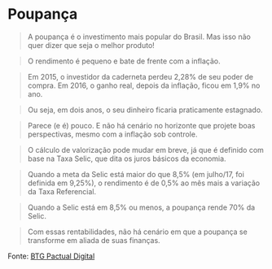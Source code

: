 # Poupança

> A poupança é o investimento mais popular do Brasil. Mas isso não quer dizer que seja o melhor produto!

> O rendimento é pequeno e bate de frente com a inflação.

> Em 2015, o investidor da caderneta perdeu 2,28% de seu poder de compra. Em 2016, o ganho real, depois da inflação, ficou em 1,9% no ano.

> Ou seja, em dois anos, o seu dinheiro ficaria praticamente estagnado.

> Parece (e é) pouco. E não há cenário no horizonte que projete boas perspectivas, mesmo com a inflação sob controle.

> O cálculo de valorização pode mudar em breve, já que é definido com base na Taxa Selic, que dita os juros básicos da economia.

> Quando a meta da Selic está maior do que 8,5% (em julho/17, foi definida em 9,25%), o rendimento é de 0,5% ao mês mais a variação da Taxa Referencial.

> Quando a Selic está em 8,5% ou menos, a poupança rende 70% da Selic.

> Com essas rentabilidades, não há cenário em que a poupança se transforme em aliada de suas finanças.

Fonte: [BTG Pactual Digital](https://www.btgpactualdigital.com/blog/investimentos/investimentos-em-renda-fixa-e-variavel?gclid=CjwKCAjw7e_0BRB7EiwAlH-goCNX_s5TOL3_LQbWHQ3hx5s501I-1DeAPDvwJty1h9t3uAaA-YdhZxoC3VoQAvD_BwE)